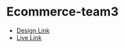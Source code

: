 # Ecommerce-team3
- [Design Link](https://www.figma.com/file/z7vzHcJdgEuWijf1Y6jDgl/Animania-APP?node-id=0%3A1)
- [Live Link](https://gsg-g11.github.io/Ecommerce-team3/)
